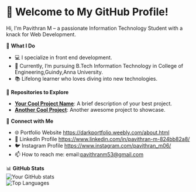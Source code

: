 # 👋 Welcome to My GitHub Profile!  

Hi, I'm Pavithran M – a passionate Information Technology Student with a knack for Web Development.

🌟 **What I Do**  
- 💻 I specialize in front end development.  
- 🚀 Currently, I’m pursuing B.Tech Information Technology in College of Engineering,Guindy,Anna University.  
- 📚 Lifelong learner who loves diving into new technologies.

📂 **Repositories to Explore**  
- **[Your Cool Project Name](link)**: A brief description of your best project.  
- **[Another Cool Project](link)**: Another awesome project to showcase.  

🔗 **Connect with Me**  
- 🌐 Portfolio Website https://darkportfolio.weebly.com/about.html  
- 💼 LinkedIn Profile https://www.linkedin.com/in/pavithran-m-824bb82a8/
- 🐦 Instagram Profile https://www.instagram.com/pavithran_m06/ 
- 📫 How to reach me: email:pavithranm53@gmail.com
  
📊 **GitHub Stats**  
![Your GitHub stats](https://github-readme-stats.vercel.app/api?username=Pavithran2006&show_icons=true&theme=radical)  
![Top Languages](https://github-readme-stats.vercel.app/api/top-langs/?username=Pavithran2006&layout=compact&theme=radical)  

